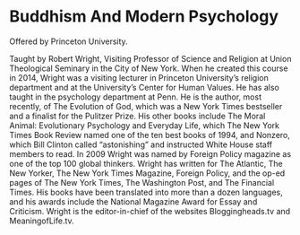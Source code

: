 # Buddhism And Modern Psychology

Offered by Princeton University.

Taught by Robert Wright, Visiting Professor of Science and Religion at Union Theological Seminary in the City of New York.
When he created this course in 2014, Wright was a visiting lecturer in Princeton University’s religion department and at the University’s Center for Human Values. 
He has also taught in the psychology department at Penn. He is the author, most recently, of The Evolution of God, which was a New York Times bestseller and a finalist 
for the Pulitzer Prize. His other books include The Moral Animal: Evolutionary Psychology and Everyday Life, which The New York Times Book Review named one of the ten 
best books of 1994, and Nonzero, which Bill Clinton called “astonishing” and instructed White House staff members to read. In 2009 Wright was named by Foreign Policy 
magazine as one of the top 100 global thinkers. Wright has written for The Atlantic, The New Yorker, The New York Times Magazine, Foreign Policy, and the op-ed pages of 
The New York Times, The Washington Post, and The Financial Times. His books have been translated into more than a dozen languages, and his awards include the National 
Magazine Award for Essay and Criticism. Wright is the editor-in-chief of the websites Bloggingheads.tv and MeaningofLife.tv.
